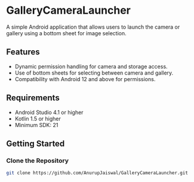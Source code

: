 # GalleryCameraLauncher

A simple Android application that allows users to launch the camera or gallery using a bottom sheet for image selection.

## Features

- Dynamic permission handling for camera and storage access.
- Use of bottom sheets for selecting between camera and gallery.
- Compatibility with Android 12 and above for permissions.

## Requirements

- Android Studio 4.1 or higher
- Kotlin 1.5 or higher
- Minimum SDK: 21

## Getting Started

### Clone the Repository

```bash
git clone https://github.com/AnurupJaiswal/GalleryCameraLauncher.git
